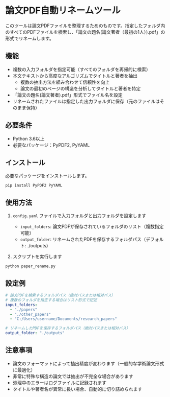 # 論文PDF自動リネームツール

このツールは論文PDFファイルを整理するためのものです。指定したフォルダ内のすべてのPDFファイルを検索し、「論文の題名(論文著者（最初の1人）).pdf」の形式でリネームします。

## 機能

- 複数の入力フォルダを指定可能（すべてのフォルダを再帰的に検索）
- 本文テキストから高度なアルゴリズムでタイトルと著者を抽出
  - 複数の抽出方法を組み合わせて信頼性を向上
  - 論文の最初のページの構造を分析してタイトルと著者を特定
- 「論文の題名(論文著者).pdf」形式でファイル名を設定
- リネームされたファイルは指定した出力フォルダに保存（元のファイルはそのまま保持）

## 必要条件

- Python 3.6以上
- 必要なパッケージ：PyPDF2, PyYAML

## インストール

必要なパッケージをインストールします。

```
pip install PyPDF2 PyYAML
```

## 使用方法

1. `config.yaml` ファイルで入力フォルダと出力フォルダを設定します
   - `input_folders`: 論文PDFが保存されているフォルダのリスト（複数指定可能）
   - `output_folder`: リネームされたPDFを保存するフォルダパス（デフォルト: ./outputs）

2. スクリプトを実行します

```
python paper_rename.py
```

## 設定例

```yaml
# 論文PDFを検索するフォルダパス（絶対パスまたは相対パス）
# 複数のフォルダを指定する場合はリスト形式で記述
input_folders:
  - "./papers"
  - "./other_papers"
  - "C:/Users/username/Documents/research_papers"

# リネームしたPDFを保存するフォルダパス（絶対パスまたは相対パス）
output_folder: "./outputs"
```

## 注意事項

- 論文のフォーマットによって抽出精度が変わります（一般的な学術論文形式に最適化）
- 非常に特殊な構造の論文では抽出が不完全な場合があります
- 処理中のエラーはログファイルに記録されます
- タイトルや著者名が異常に長い場合、自動的に切り詰められます
